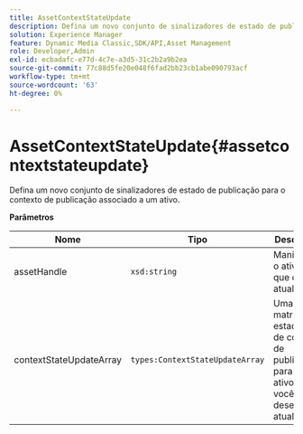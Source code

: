 ```yaml
---
title: AssetContextStateUpdate
description: Defina um novo conjunto de sinalizadores de estado de publicação para o contexto de publicação associado a um ativo.
solution: Experience Manager
feature: Dynamic Media Classic,SDK/API,Asset Management
role: Developer,Admin
exl-id: ecbadafc-e77d-4c7e-a3d5-31c2b2a9b2ea
source-git-commit: 77c88d5fe20e048f6fad2bb23cb1abe090793acf
workflow-type: tm+mt
source-wordcount: '63'
ht-degree: 0%

---
```


# AssetContextStateUpdate{#assetcontextstateupdate}

Defina um novo conjunto de sinalizadores de estado de publicação para o contexto de publicação associado a um ativo.

**Parâmetros**

| Nome | Tipo | Descrição |
|---|---|---|
| assetHandle | `xsd:string` | Manipule o ativo que deseja atualizar. |
| contextStateUpdateArray | `types:ContextStateUpdateArray` | Uma matriz de estados de contato de publicação para o ativo que você deseja atualizar. |
